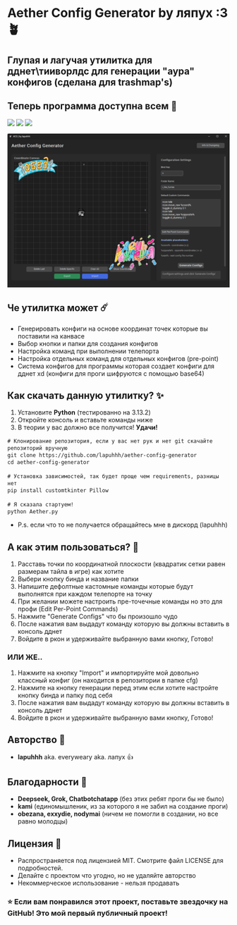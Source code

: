 # Aether Config Generator by ляпух :3 🪴
## Глупая и лагучая утилитка для дднет\тииворлдс для генерации "аура" конфигов (сделана для trashmap's)
## Теперь программа доступна всем 🎉

<img src="https://img.shields.io/badge/Python-3.8%252B-blue.svg" /> <img src="https://img.shields.io/badge/GUI-CustomTkinter-green.svg" /> <img src="https://img.shields.io/badge/License-MIT-yellow.svg" />

<p align="center">
  <img src="images/menu.png" alt="Aether Config Generator Interface" width="800"/>
</p>

## Че утилитка может ☄️
* Генерировать конфиги на основе координат точек которые вы поставили на канвасе
* Выбор кнопки и папки для создания конфигов
* Настройка команд при выполнении телепорта
* Настройка отдельных команд для отдельных конфигов (pre-point)
* Система конфигов для программы которая создает конфиги для дднет xd (конфиги для проги шифруются с помощью base64)

## Как скачать данную утилитку? ✨
1. Установите **Python** (тестированно на 3.13.2)
2. Откройте консоль и вставьте команды ниже
3. В теории у вас должно все получится! **Удачи!**
```
# Клонирование репозитория, если у вас нет рук и нет git скачайте репозиторий вручную
git clone https://github.com/lapuhhh/aether-config-generator
cd aether-config-generator

# Установка зависимостей, так будет проще чем requirements, разницы нет
pip install customtkinter Pillow

# Я сказала стартуем!
python Aether.py
```
* P.s. если что то не получается обращайтесь мне в дискорд (lapuhhh)

## А как этим пользоваться? 📰
1. Расставь точки по координатной плоскости (квадратик сетки равен размерам тайла в игре) как хотите
2. Выбери кнопку бинда и название папки
3. Напишите дефолтные кастомные команды которые будут выполнятся при каждом телепорте на точку
4. При желании можете настроить пре-точечные команды но это для профи (Edit Per-Point Commands)
5. Нажмите "Generate Configs" что бы произошло чудо
6. После нажатия вам выдадут команду которую вы должны вставить в консоль дднет
7. Войдите в ркон и удерживайте выбранную вами кнопку, Готово!
### ИЛИ ЖЕ..
1. Нажмите на кнопку "Import" и импортируйте мой довольно классный конфиг (он находится в репозитории в папке cfg)
2. Нажмите на кнопку генерации перед этим если хотите настройте кнопку бинда и папку под себя
6. После нажатия вам выдадут команду которую вы должны вставить в консоль дднет
7. Войдите в ркон и удерживайте выбранную вами кнопку, Готово!

## Авторство 🍂
* **lapuhhh** aka. everyweary aka. лапух 👍 

## Благодарности 🙏
* **Deepseek, Grok, Chatbotchatapp** (без этих ребят проги бы не было)
* **kami** (единомышленик, из за которого я не забил на создание проги)
* **obezana, exxydie, nodymai** (ничем не помогли в создании, но все равно молодцы)

## Лицензия 📜
* Распространяется под лицензией MIT. Смотрите файл LICENSE для подробностей.
* Делайте с проектом что угодно, но не удаляйте авторство
* Некоммерческое использование - нельзя продавать

### ⭐ Если вам понравился этот проект, поставьте звездочку на GitHub! Это мой первый публичный проект!
